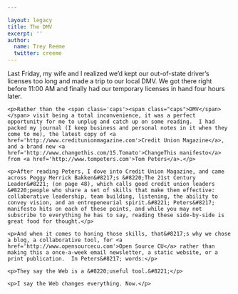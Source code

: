 ```yaml
---

layout: legacy
title: The DMV
excerpt: ''
author:
  name: Trey Reeme
  twitter: creeme
---
```


<p>Last Friday, my wife and I realized we&#8217;d kept our out-of-state driver&#8217;s licenses too long and made a trip to our local <span class='caps'><span class="caps">DMV</span></span>.  We got there right before 11:00 AM and finally had our temporary licenses in hand four hours later.</p>

    <p>Rather than the <span class='caps'><span class="caps">DMV</span></span> visit being a total inconvenience, it was a perfect opportunity for me to unplug and catch up on some reading.  I had packed my journal (I keep business and personal notes in it when they  come to me), the latest copy of <a href='http://www.creditunionmagazine.com'>Credit Union Magazine</a>, and a brand new <a href='http://www.changethis.com/15.Tomato'>ChangeThis manifesto</a> from <a href='http://www.tompeters.com'>Tom Peters</a>.</p>

    <p>After reading Peters, I dove into Credit Union Magazine, and came across Peggy Merrick Bakken&#8217;s &#8220;The 21st Century Leader&#8221; (on page 48), which calls good credit union leaders &#8220;people who share a set of skills that make them effective: collaborative leadership, team building, listening, the ability to convey vision, and an entrepeneurial spirit.&#8221; Peters&#8217; manifesto hits on each of these points, and while you may not subscribe to everything he has to say, reading these side-by-side is great food for thought.</p>

    <p>And when it comes to honing those skills, that&#8217;s why we chose a blog, a collaborative tool, for <a href='http://www.opensourcecu.com'>Open Source CU</a> rather than making this a once-a-week email newsletter, a static website, or a print publication.  In Peters&#8217; words:</p>

    <p>They say the Web is a &#8220;useful tool.&#8221;</p>

    <p>I say the Web changes everything. Now.</p>